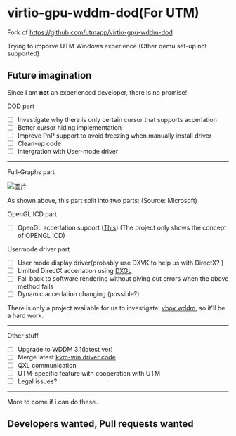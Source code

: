 # virtio-gpu-wddm-dod(For UTM)
Fork of https://github.com/utmapp/virtio-gpu-wddm-dod

Trying to imporve UTM Windows experience (Other qemu set-up not supported)

Future imagination
------------
Since I am **not** an experienced developer, there is no promise!

DOD part
- [ ] Investigate why there is only certain cursor that supports accerlation
- [ ] Better cursor hiding implementation
- [ ] Improve PnP support to avoid freezing when manually install driver
- [ ] Clean-up code
- [ ] Intergration with User-mode driver
------------
Full-Graphs part

![圖片](https://learn.microsoft.com/en-us/windows-hardware/drivers/display/images/dx10arch.png)

As shown above, this part split into two parts: (Source: Microsoft)

OpenGL ICD part
- [ ] OpenGL accerlation supoort ([This](https://github.com/Keenuts/virtio-gpu-win-icd "This")) (The project only shows the concept of OPENGL ICD)

Usermode driver part
- [ ] User mode display driver(probably use DXVK to help us with DirectX? )
- [ ] Limited DirectX accerlation using [DXGL](https://github.com/dxgldotorg/dxgl "DXGL")
- [ ] Fall back to software rendering without giving out errors when the above method fails
- [ ] Dynamic accerlation changing (possible?)

There is only a project available for us to investigate: [vbox wddm](https://github.com/mirror/vbox/tree/master/src/VBox/Additions/WINNT/Graphics/Video/mp/wddm "vbox wddm"), so it'll be a hard work.

------------
Other stuff
- [ ] Upgrade to WDDM 3.1(latest ver)
- [ ] Merge latest [kvm-win driver code](https://github.com/virtio-win/kvm-guest-drivers-windows/tree/master/viogpu "kvm-win driver code")
- [ ] QXL communication
- [ ] UTM-specific feature with cooperation with UTM
- [ ] Legal issues?
------------
More to come if i can do these...

## Developers wanted, Pull requests wanted
